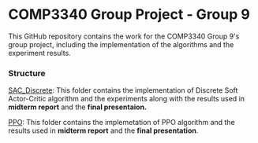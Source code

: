 # COMP3340 Group Project - Group 9

This GitHub repository contains the work for the COMP3340 Group 9's group project, including the implementation of the algorithms and the experiment results.

### Structure

[SAC_Discrete](SAC_Discrete/README.md): This folder contains the implementation of Discrete Soft Actor-Critic algorithm and the experiments along with the results used in **midterm report** and the **final presentaion.**

[PPO](PPO/README.md): This folder contains the implemetation of PPO algorithm and the results used in **midterm report** and the **final presentation**.
